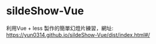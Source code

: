 # sildeShow-Vue
利用Vue + less 製作的簡單幻燈片練習，網址: https://yun0314.github.io/sildeShow-Vue/dist/index.html#/
